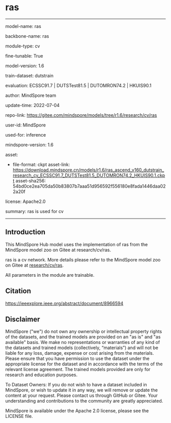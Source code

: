 # ras

---

model-name: ras

backbone-name: ras

module-type: cv

fine-tunable: True

model-version: 1.6

train-dataset: dutstrain

evaluation: ECSSC91.7 | DUTSTest81.5 | DUTOMRON74.2 | HKUIS90.1

author: MindSpore team

update-time: 2022-07-04

repo-link: <https://gitee.com/mindspore/models/tree/r1.6/research/cv/ras>

user-id: MindSpore

used-for: inference

mindspore-version: 1.6

asset:

-
    file-format: ckpt
    asset-link: <https://download.mindspore.cn/models/r1.6/ras_ascend_v160_dutstrain_research_cv_ECSSC91.7_DUTSTest81.5_DUTOMRON74.2_HKUIS90.1.ckpt>
    asset-sha256: 54bd0ce2ea705da50b83807b7aaa51d956592f556180e8fada1446daa022a20f

license: Apache2.0

summary: ras is used for cv

---

## Introduction

This MindSpore Hub model uses the implementation of ras from the MindSpore model zoo on Gitee at research/cv/ras.

ras is a cv network. More details please refer to the MindSpore model zoo on Gitee at [research/cv/ras](https://gitee.com/mindspore/models/blob/r1.6/research/cv/ras/README.md).

All parameters in the module are trainable.

## Citation

https://ieeexplore.ieee.org/abstract/document/8966594

## Disclaimer

MindSpore ("we") do not own any ownership or intellectual property rights of the datasets, and the trained models are provided on an "as is" and "as available" basis. We make no representations or warranties of any kind of the datasets and trained models (collectively, “materials”) and will not be liable for any loss, damage, expense or cost arising from the materials. Please ensure that you have permission to use the dataset under the appropriate license for the dataset and in accordance with the terms of the relevant license agreement. The trained models provided are only for research and education purposes.

To Dataset Owners: If you do not wish to have a dataset included in MindSpore, or wish to update it in any way, we will remove or update the content at your request. Please contact us through GitHub or Gitee. Your understanding and contributions to the community are greatly appreciated.

MindSpore is available under the Apache 2.0 license, please see the LICENSE file.
